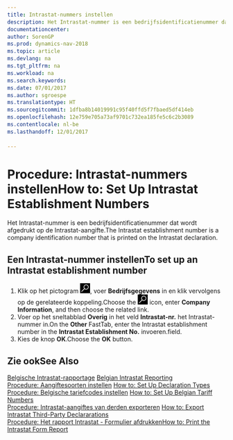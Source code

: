 ```yaml
---
title: Intrastat-nummers instellen
description: Het Intrastat-nummer is een bedrijfsidentificatienummer dat wordt afgedrukt op de Intrastat-aangifte.
documentationcenter: 
author: SorenGP
ms.prod: dynamics-nav-2018
ms.topic: article
ms.devlang: na
ms.tgt_pltfrm: na
ms.workload: na
ms.search.keywords: 
ms.date: 07/01/2017
ms.author: sgroespe
ms.translationtype: HT
ms.sourcegitcommit: 1dfba8b14019991c95f40ffd5f7fbaed5df414eb
ms.openlocfilehash: 12e759e705a73af9701c732ea185fe5c6c2b3089
ms.contentlocale: nl-be
ms.lasthandoff: 12/01/2017

---
```

# <a name="how-to-set-up-intrastat-establishment-numbers"></a><span data-ttu-id="41a97-103">Procedure: Intrastat-nummers instellen</span><span class="sxs-lookup"><span data-stu-id="41a97-103">How to: Set Up Intrastat Establishment Numbers</span></span>
<span data-ttu-id="41a97-104">Het Intrastat-nummer is een bedrijfsidentificatienummer dat wordt afgedrukt op de Intrastat-aangifte.</span><span class="sxs-lookup"><span data-stu-id="41a97-104">The Intrastat establishment number is a company identification number that is printed on the Intrastat declaration.</span></span>  

## <a name="to-set-up-an-intrastat-establishment-number"></a><span data-ttu-id="41a97-105">Een Intrastat-nummer instellen</span><span class="sxs-lookup"><span data-stu-id="41a97-105">To set up an Intrastat establishment number</span></span>  

1.  <span data-ttu-id="41a97-106">Klik op het pictogram ![Zoeken naar pagina of rapport](../../media/ui-search/search_small.png "pictogram Zoeken naar pagina of rapport"), voer **Bedrijfsgegevens** in en klik vervolgens op de gerelateerde koppeling.</span><span class="sxs-lookup"><span data-stu-id="41a97-106">Choose the ![Search for Page or Report](../../media/ui-search/search_small.png "Search for Page or Report icon") icon, enter **Company Information**, and then choose the related link.</span></span>  
2.  <span data-ttu-id="41a97-107">Voer op het sneltabblad **Overig** in het veld **Intrastat-nr.** het Intrastat-nummer in.</span><span class="sxs-lookup"><span data-stu-id="41a97-107">On the **Other** FastTab, enter the Intrastat establishment number in the **Intrastat Establishment No.**</span></span> <span data-ttu-id="41a97-108">invoeren.</span><span class="sxs-lookup"><span data-stu-id="41a97-108">field.</span></span>  
3.  <span data-ttu-id="41a97-109">Kies de knop **OK**.</span><span class="sxs-lookup"><span data-stu-id="41a97-109">Choose the **OK** button.</span></span>  
  
## <a name="see-also"></a><span data-ttu-id="41a97-110">Zie ook</span><span class="sxs-lookup"><span data-stu-id="41a97-110">See Also</span></span>  
 <span data-ttu-id="41a97-111">[Belgische Intrastat-rapportage](belgian-intrastat-reporting.md) </span><span class="sxs-lookup"><span data-stu-id="41a97-111">[Belgian Intrastat Reporting](belgian-intrastat-reporting.md) </span></span>  
 <span data-ttu-id="41a97-112">[Procedure: Aangiftesoorten instellen](how-to-set-up-declaration-types.md) </span><span class="sxs-lookup"><span data-stu-id="41a97-112">[How to: Set Up Declaration Types](how-to-set-up-declaration-types.md) </span></span>  
 <span data-ttu-id="41a97-113">[Procedure: Belgische tariefcodes instellen](how-to-set-up-belgian-tariff-numbers.md) </span><span class="sxs-lookup"><span data-stu-id="41a97-113">[How to: Set Up Belgian Tariff Numbers](how-to-set-up-belgian-tariff-numbers.md) </span></span>  
 <span data-ttu-id="41a97-114">[Procedure: Intrastat-aangiftes van derden exporteren](how-to-export-intrastat-third-party-declararations.md) </span><span class="sxs-lookup"><span data-stu-id="41a97-114">[How to: Export Intrastat Third-Party Declararations](how-to-export-intrastat-third-party-declararations.md) </span></span>  
 [<span data-ttu-id="41a97-115">Procedure: Het rapport Intrastat - Formulier afdrukken</span><span class="sxs-lookup"><span data-stu-id="41a97-115">How to: Print the Intrastat Form Report</span></span>](how-to-print-the-intrastat-form-report.md)

